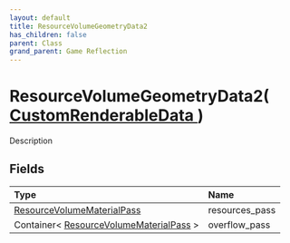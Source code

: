 ```yaml
---
layout: default
title: ResourceVolumeGeometryData2
has_children: false
parent: Class
grand_parent: Game Reflection
---
```

# ResourceVolumeGeometryData2( [ CustomRenderableData ](/riftbreaker-wiki/docs/game-reflection/classes/custom_renderable_data/) )
Description 

## Fields

| Type | Name |
|:----------|:--------------|
| [ResourceVolumeMaterialPass](/riftbreaker-wiki/docs/game-reflection/classes/resource_volume_material_pass/) | resources_pass |
| Container< [ResourceVolumeMaterialPass](/riftbreaker-wiki/docs/game-reflection/classes/resource_volume_material_pass/) > | overflow_pass |


